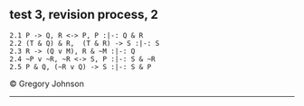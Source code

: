 ## test 3, revision process, 2


~~~{.ProofChecker .JohnsonSL options="fonts tabindent render" guides="fitch" points="20" late-credit="20"}
2.1 P -> Q, R <-> P, P :|-: Q & R
2.2 (T & Q) & R,  (T & R) -> S :|-: S
2.3 R -> (Q v M), R & ~M :|-: Q
2.4 ~P v ~R, ~R <-> S, P :|-: S & ~R
2.5 P & Q, (~R v Q) -> S :|-: S & P
~~~


<p>&copy; <script>document.write(new Date().getFullYear())</script> Gregory Johnson</p>

---
